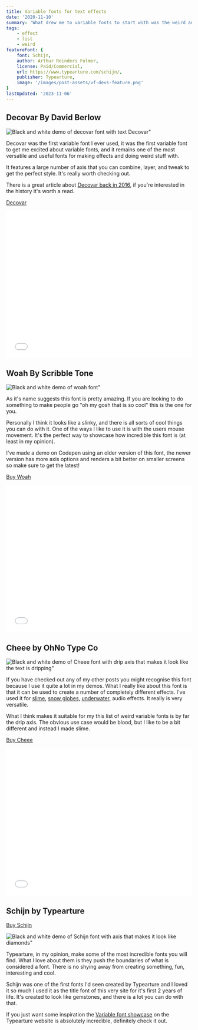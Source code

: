 ```yaml
---
title: Variable fonts for text effects
date: '2020-11-10'
summary: 'What drew me to variable fonts to start with was the weird and wonderful nature of the designs, these are my favourites'
tags:
    - effect
    - list
    - weird
featureFont: {
    font: Schijn, 
    author: Arthur Reinders Folmer,
    license: Paid/Commercial,
    url: https://www.typearture.com/schijn/,
    publisher: Typearture,   
    image: '/images/post-assets/vf-devs-feature.png'
}
lastUpdated: '2023-11-06'
---
```


## Decovar  <span class="author">By David Berlow</span>

![Black and white demo of decovar font with text Decovar"](/images/post-assets/decovar.png)

Decovar was the first variable font I ever used, it was the first variable font to get me excited about variable fonts, and it remains one of the most versatile and useful fonts for making effects and doing weird stuff with. 

It features a large number of axis that you can combine, layer, and tweak to get the perfect style. It's really worth checking out.

There is a great article about [Decovar back in 2016](https://medium.com/variable-fonts/https-medium-com-tiro-introducing-opentype-variable-fonts-12ba6cd2369#.lbwz11ehu), if you're interested in the history it's worth a read.

[Decovar](https://github.com/googlefonts/decovar)


<div class="codepen"><iframe height="400" style="width: 100%;" scrolling="no" title="Decovar font demo" src="//codepen.io/mandymichael/embed/YYaWop/?height=300&theme-id=dark&default-tab=result" frameborder="no" allowtransparency="true" allowfullscreen="true"></iframe></div>

## Woah  <span class="author">By Scribble Tone</span>

![Black and white demo of woah font"](/images/post-assets/woah.png)

As it's name suggests this font is pretty amazing. If you are looking to do something to make people go "oh my gosh that is so cool" this is the one for you.

Personally I think it looks like a slinky, and there is all sorts of cool things you can do with it. One of the ways I like to use it is with the users mouse movement. It's the perfect way to showcase how incredible this font is (at least in my opinion).

I've made a demo on Codepen using an older version of this font, the newer version has more axis options and renders a bit better on smaller screens so make sure to get the latest!

[Buy Woah](https://www.futurefonts.xyz/scribble-tone/whoa)

<div class="codepen"><iframe height="400" style="width: 100%;" scrolling="no" title="Woah font demo" src="//codepen.io/mandymichael/embed/rgwdvL/?height=300&theme-id=dark&default-tab=result" frameborder="no" allowtransparency="true" allowfullscreen="true"></iframe></div>

## Cheee  <span class="author">by OhNo Type Co</span>


![Black and white demo of Cheee font with drip axis that makes it look like the text is dripping"](/images/post-assets/chee.png)

If you have checked out any of my other posts you might recognise this font because I use it quite a lot in my demos. What I really like about this font is that it can be used to create a number of completely different effects. I've used it for [slime](https://codepen.io/mandymichael/details/pxXNbr), [snow globes](https://codepen.io/mandymichael/details/ZEENGyJ), [underwater](https://codepen.io/mandymichael/details/LJeZBO), audio effects. It really is very versatile.

What I think makes it suitable for my this list of weird variable fonts is by far the drip axis. The obvious use case would be blood, but I like to be a bit different and instead I made slime.

[Buy Cheee](https://www.futurefonts.xyz/ohno/cheee)

<div class="codepen"><iframe height="400" style="width: 100%;" scrolling="no" title="Cheee font demo - slime" src="//codepen.io/mandymichael/embed/pxXNbr/?height=300&theme-id=dark&default-tab=result" frameborder="no" allowtransparency="true" allowfullscreen="true"></iframe></div>

## Schijn  <span class="author">by Typearture</span>

[Buy Schijn](https://www.typearture.com/schijn/)

![Black and white demo of Schijn font with axis that makes it look like diamonds"](/images/post-assets/schijn.png)

Typearture, in my opinion, make some of the most incredible fonts you will find. What I love about them is they push the boundaries of what is considered a font. There is no shying away from creating something, fun, interesting and cool.

Schijn was one of the first fonts I'd seen created by Typearture and I loved it so much I used it as the title font of this very site for it's first 2 years of life. It's created to look like gemstones, and there is a lot you can do with that.

If you just want some inspiration the [Variable font showcase](https://www.typearture.com/variable-fonts/) on the Typearture website is absolutely incredible, definitely check it out.


